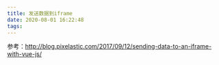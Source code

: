 ```yaml
---
title: 发送数据到iframe
date: 2020-08-01 16:22:48
tags:
---
```

参考：http://blog.pixelastic.com/2017/09/12/sending-data-to-an-iframe-with-vue-js/